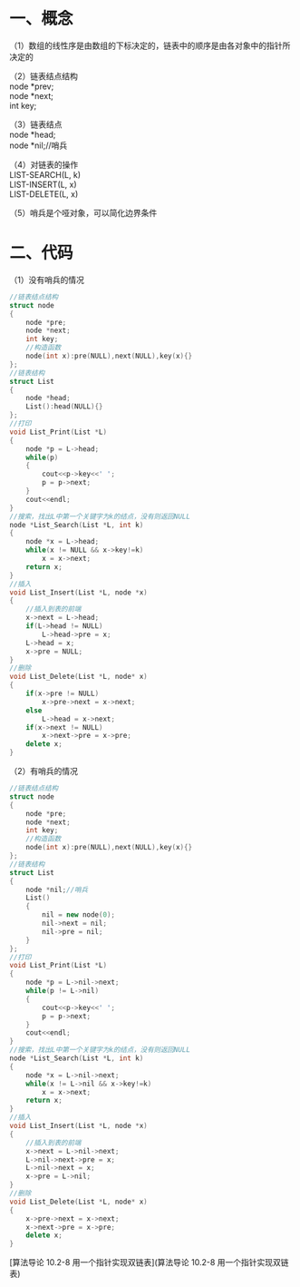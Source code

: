 # 一、概念

（1）数组的线性序是由数组的下标决定的，链表中的顺序是由各对象中的指针所决定的  

（2）链表结点结构  
node *prev;  
node *next;  
int key;  

（3）链表结点    
node *head;  
node *nil;//哨兵  

（4）对链表的操作  
LIST-SEARCH(L, k)  
LIST-INSERT(L, x)  
LIST-DELETE(L, x)  

（5）哨兵是个哑对象，可以简化边界条件  

# 二、代码

（1）没有哨兵的情况  

```c++
//链表结点结构
struct node
{
	node *pre;
	node *next;
	int key;
	//构造函数
	node(int x):pre(NULL),next(NULL),key(x){}
};
//链表结构
struct List
{
	node *head;
	List():head(NULL){}
};
//打印
void List_Print(List *L)
{
	node *p = L->head;
	while(p)
	{
		cout<<p->key<<' ';
		p = p->next;
	}
	cout<<endl;
}
//搜索，找出L中第一个关键字为k的结点，没有则返回NULL
node *List_Search(List *L, int k)
{
	node *x = L->head;
	while(x != NULL && x->key!=k)
		x = x->next;
	return x;
}
//插入
void List_Insert(List *L, node *x)
{
	//插入到表的前端
	x->next = L->head;
	if(L->head != NULL)
		L->head->pre = x;
	L->head = x;
	x->pre = NULL;
}
//删除
void List_Delete(List *L, node* x)
{
	if(x->pre != NULL)
		x->pre->next = x->next;
	else
		L->head = x->next;
	if(x->next != NULL)
		x->next->pre = x->pre;
	delete x;
}
```

（2）有哨兵的情况  

```c++
//链表结点结构
struct node
{
	node *pre;
	node *next;
	int key;
	//构造函数
	node(int x):pre(NULL),next(NULL),key(x){}
};
//链表结构
struct List
{
	node *nil;//哨兵
	List()
	{
		nil = new node(0);
		nil->next = nil;
		nil->pre = nil;
	}
};
//打印
void List_Print(List *L)
{
	node *p = L->nil->next;
	while(p != L->nil)
	{
		cout<<p->key<<' ';
		p = p->next;
	}
	cout<<endl;
}
//搜索，找出L中第一个关键字为k的结点，没有则返回NULL
node *List_Search(List *L, int k)
{
	node *x = L->nil->next;
	while(x != L->nil && x->key!=k)
		x = x->next;
	return x;
}
//插入
void List_Insert(List *L, node *x)
{
	//插入到表的前端
	x->next = L->nil->next;
	L->nil->next->pre = x;
	L->nil->next = x;
	x->pre = L->nil;
}
//删除
void List_Delete(List *L, node* x)
{
	x->pre->next = x->next;
	x->next->pre = x->pre;
	delete x;
}
```


[算法导论 10.2-8 用一个指针实现双链表](算法导论 10.2-8 用一个指针实现双链表)